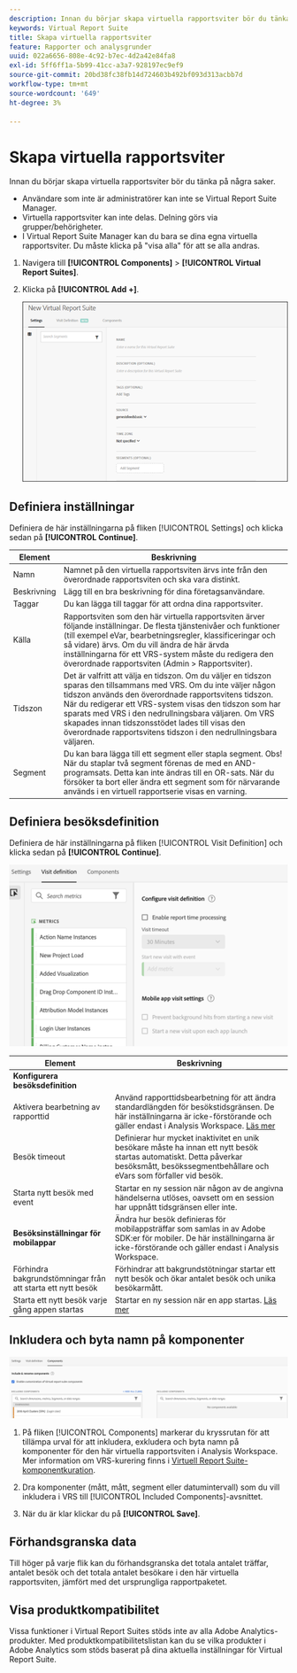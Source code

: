 ```yaml
---
description: Innan du börjar skapa virtuella rapportsviter bör du tänka på några saker.
keywords: Virtual Report Suite
title: Skapa virtuella rapportsviter
feature: Rapporter och analysgrunder
uuid: 022a6656-808e-4c92-b7ec-4d2a42e84fa8
exl-id: 5ff6ff1a-5b99-41cc-a3a7-928197ec9ef9
source-git-commit: 20bd38fc38fb14d724603b492bf093d313acbb7d
workflow-type: tm+mt
source-wordcount: '649'
ht-degree: 3%

---
```


# Skapa virtuella rapportsviter

Innan du börjar skapa virtuella rapportsviter bör du tänka på några saker.

* Användare som inte är administratörer kan inte se Virtual Report Suite Manager.
* Virtuella rapportsviter kan inte delas. Delning görs via grupper/behörigheter.
* I Virtual Report Suite Manager kan du bara se dina egna virtuella rapportsviter. Du måste klicka på &quot;visa alla&quot; för att se alla andras.

1. Navigera till **[!UICONTROL Components]** > **[!UICONTROL Virtual Report Suites]**.
1. Klicka på **[!UICONTROL Add +]**.

   ![](assets/new_vrs.png)

## Definiera inställningar

Definiera de här inställningarna på fliken [!UICONTROL Settings] och klicka sedan på **[!UICONTROL Continue]**.

| Element | Beskrivning |
| --- |--- |
| Namn | Namnet på den virtuella rapportsviten ärvs inte från den överordnade rapportsviten och ska vara distinkt. |
| Beskrivning | Lägg till en bra beskrivning för dina företagsanvändare. |
| Taggar | Du kan lägga till taggar för att ordna dina rapportsviter. |
| Källa | Rapportsviten som den här virtuella rapportsviten ärver följande inställningar. De flesta tjänstenivåer och funktioner (till exempel eVar, bearbetningsregler, klassificeringar och så vidare) ärvs. Om du vill ändra de här ärvda inställningarna för ett VRS-system måste du redigera den överordnade rapportsviten (Admin > Rapportsviter). |
| Tidszon | Det är valfritt att välja en tidszon. Om du väljer en tidszon sparas den tillsammans med VRS. Om du inte väljer någon tidszon används den överordnade rapportsvitens tidszon.  När du redigerar ett VRS-system visas den tidszon som har sparats med VRS i den nedrullningsbara väljaren. Om VRS skapades innan tidszonsstödet lades till visas den överordnade rapportsvitens tidszon i den nedrullningsbara väljaren. |
| Segment | Du kan bara lägga till ett segment eller stapla segment.   Obs!  När du staplar två segment förenas de med en AND-programsats. Detta kan inte ändras till en OR-sats. När du försöker ta bort eller ändra ett segment som för närvarande används i en virtuell rapportserie visas en varning. |

## Definiera besöksdefinition

Definiera de här inställningarna på fliken [!UICONTROL Visit Definition] och klicka sedan på **[!UICONTROL Continue]**.

![](assets/visit-definition.png)

| Element | Beskrivning |
| --- |--- |
| **Konfigurera besöksdefinition** |  |
| Aktivera bearbetning av rapporttid | Använd rapporttidsbearbetning för att ändra standardlängden för besökstidsgränsen. De här inställningarna är icke-förstörande och gäller endast i Analysis Workspace. [Läs mer](/help/components/vrs/vrs-report-time-processing.md) |
| Besök timeout | Definierar hur mycket inaktivitet en unik besökare måste ha innan ett nytt besök startas automatiskt. Detta påverkar besöksmått, besökssegmentbehållare och eVars som förfaller vid besök. |
| Starta nytt besök med event | Startar en ny session när någon av de angivna händelserna utlöses, oavsett om en session har uppnått tidsgränsen eller inte. |
| **Besöksinställningar för mobilappar** | Ändra hur besök definieras för mobilappsträffar som samlas in av Adobe SDK:er för mobiler. De här inställningarna är icke-förstörande och gäller endast i Analysis Workspace. |
| Förhindra bakgrundstömningar från att starta ett nytt besök | Förhindrar att bakgrundstötningar startar ett nytt besök och ökar antalet besök och unika besökarmått. |
| Starta ett nytt besök varje gång appen startas | Startar en ny session när en app startas. [Läs mer](/help/components/vrs/vrs-mobile-visit-processing.md) |

## Inkludera och byta namn på komponenter

![](assets/components.png)

1. På fliken [!UICONTROL Components] markerar du kryssrutan för att tillämpa urval för att inkludera, exkludera och byta namn på komponenter för den här virtuella rapportsviten i Analysis Workspace.
Mer information om VRS-kurering finns i [Virtuell Report Suite-komponentkuration](https://experienceleague.adobe.com/docs/analytics/components/virtual-report-suites/vrs-components.html?lang=en#virtual-report-suites).

1. Dra komponenter (mått, mått, segment eller datumintervall) som du vill inkludera i VRS till [!UICONTROL Included Components]-avsnittet.

1. När du är klar klickar du på **[!UICONTROL Save]**.

## Förhandsgranska data

Till höger på varje flik kan du förhandsgranska det totala antalet träffar, antalet besök och det totala antalet besökare i den här virtuella rapportsviten, jämfört med det ursprungliga rapportpaketet.

## Visa produktkompatibilitet

Vissa funktioner i Virtual Report Suites stöds inte av alla Adobe Analytics-produkter. Med produktkompatibilitetslistan kan du se vilka produkter i Adobe Analytics som stöds baserat på dina aktuella inställningar för Virtual Report Suite.

